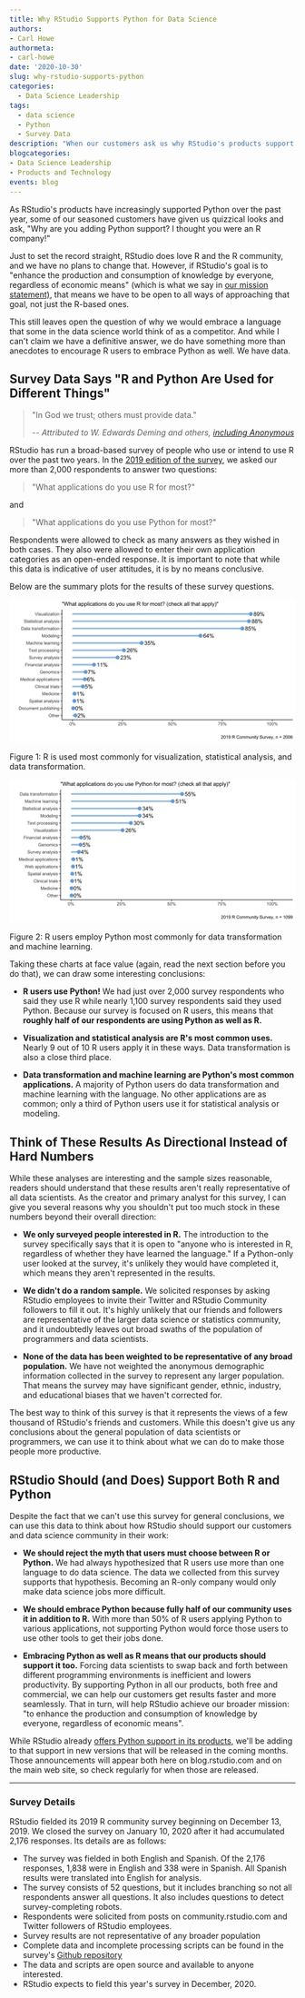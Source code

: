 ```yaml
---
title: Why RStudio Supports Python for Data Science
authors: 
- Carl Howe
authormeta:
- carl-howe
date: '2020-10-30'
slug: why-rstudio-supports-python
categories:
  - Data Science Leadership
tags:
  - data science
  - Python
  - Survey Data
description: "When our customers ask us why RStudio's products support Python as well, we have a simple answer: It's because our data shows that our customers use R and Python for different tasks"
blogcategories:
- Data Science Leadership
- Products and Technology
events: blog
---
```


As RStudio's products have increasingly supported Python over the past year, some of our seasoned customers have given us quizzical looks and ask, "Why are you adding Python support? I thought you were an R company!"

Just to set the record straight, RStudio does love R and the R community, and we have no plans to change that. However, if RStudio's goal is to "enhance the production and consumption of knowledge by everyone, regardless of economic means" (which is what we say in [our mission statement)](https://rstudio.com/about/), that means we have to be open to all ways of approaching that goal, not just the R-based ones.

This still leaves open the question of why we would embrace a language that some in the data science world think of as a competitor. And while I can't claim we have a definitive answer, we do have something more than anecdotes to encourage R users to embrace Python as well. We have data.

## Survey Data Says "R and Python Are Used for Different Things"

> "In God we trust; others must provide data."
>
> <i> -- Attributed to W. Edwards Deming and others, <a href="https://quoteinvestigator.com/2017/12/29/god-data/" target="_blank" rel="noopener noreferrer"> including Anonymous</a></i>

RStudio has run a broad-based survey of people who use or intend to use R over the past two years. In the <a href="https://community.rstudio.com/t/help-us-better-understand-the-r-community-by-completing-the-2nd-annual-r-community-survey/47242" target="_blank" rel="noopener noreferrer">2019 edition of the survey</a>, we asked our more than 2,000 respondents to answer two questions:

> "What applications do you use R for most?"

and

> "What applications do you use Python for most?"

Respondents were allowed to check as many answers as they wished in both cases. They also were allowed to enter their own application categories as an open-ended response. It is important to note that while this data is indicative of user attitudes, it is by no means conclusive.

Below are the summary plots for the results of these survey questions.

![Summary bar chart showing that R is used most commonly for visualization, statistical analysis, and data transformation](thumbnail.jpg)
<caption>
Figure 1: R is used most commonly for visualization, statistical analysis, and data transformation.
</caption>

![Summary bar chart showing that R users employ Python most commonly for data transformation and machine learning.](python.jpg)
<caption>Figure 2: R users employ Python most commonly for data transformation and machine learning.
</caption>

Taking these charts at face value (again, read the next section before you do that), we can draw some interesting conclusions:

-   **R users use Python!** We had just over 2,000 survey respondents who said they use R while nearly 1,100 survey respondents said they used Python. Because our survey is focused on R users, this means that **roughly half of our respondents are using Python as well as R.**

-   **Visualization and statistical analysis are R's most common uses.** Nearly 9 out of 10 R users apply it in these ways. Data transformation is also a close third place.

-   **Data transformation and machine learning are Python's most common applications.** A majority of Python users do data transformation and machine learning with the language. No other applications are as common; only a third of Python users use it for statistical analysis or modeling.

## Think of These Results As Directional Instead of Hard Numbers

While these analyses are interesting and the sample sizes reasonable, readers should understand that these results aren't really representative of all data scientists. As the creator and primary analyst for this survey, I can give you several reasons why you shouldn't put too much stock in these numbers beyond their overall direction:

-   **We only surveyed people interested in R.** The introduction to the survey specifically says that it is open to "anyone who is interested in R, regardless of whether they have learned the language." If a Python-only user looked at the survey, it's unlikely they would have completed it, which means they aren't represented in the results.

-   **We didn't do a random sample.** We solicited responses by asking RStudio employees to invite their Twitter and RStudio Community followers to fill it out. It's highly unlikely that our friends and followers are representative of the larger data science or statistics community, and it undoubtedly leaves out broad swaths of the population of programmers and data scientists.

-   **None of the data has been weighted to be representative of any broad population.** We have not weighted the anonymous demographic information collected in the survey to represent any larger population. That means the survey may have significant gender, ethnic, industry, and educational biases that we haven't corrected for.

The best way to think of this survey is that it represents the views of a few thousand of RStudio's friends and customers. While this doesn't give us any conclusions about the general population of data scientists or programmers, we can use it to think about what we can do to make those people more productive.

## RStudio Should (and Does) Support Both R and Python

Despite the fact that we can't use this survey for general conclusions, we can use this data to think about how RStudio should support our customers and data science community in their work:

-   **We should reject the myth that users must choose between R or Python.** We had always hypothesized that R users use more than one language to do data science. The data we collected from this survey supports that hypothesis. Becoming an R-only company would only make data science jobs more difficult.

-   **We should embrace Python because fully half of our community uses it in addition to R.** With more than 50% of R users applying Python to various applications, not supporting Python would force those users to use other tools to get their jobs done.

-   **Embracing Python as well as R means that our products should support it too.** Forcing data scientists to swap back and forth between different programming environments is inefficient and lowers productivity. By supporting Python in all our products, both free and commercial, we can help our customers get results faster and more seamlessly. That in turn, will help RStudio achieve our broader mission: "to enhance the production and consumption of knowledge by everyone, regardless of economic means".

While RStudio already <a href="https://rstudio.com/solutions/r-and-python/" target="_blank" rel="noopener noreferrer">offers Python support in its products</a>, we'll be adding to that support in new versions that will be released in the coming months. Those announcements will appear both here on blog.rstudio.com and on the main web site, so check regularly for when those are released.

<hr>

### Survey Details

RStudio fielded its 2019 R community survey beginning on December 13, 2019. We closed the survey on January 10, 2020 after it had accumulated 2,176 responses. Its details are as follows:

- The survey was fielded in both English and Spanish. Of the 2,176 responses, 1,838 were in English and 338 were in Spanish. All Spanish results were translated into English for analysis.
- The survey consists of 52 questions, but it includes branching so not all respondents answer all questions. It also includes questions to detect survey-completing robots.
- Respondents were solicited from posts on community.rstudio.com and Twitter followers of RStudio employees.
- Survey results are not representative of any broader population
- Complete data and incomplete processing scripts can be found in the survey's <a href="https://github.com/rstudio/learning-r-survey" target="_blank" rel="noopener noreferrer">Github repository</a>
- The data and scripts are open source and available to anyone interested.
- RStudio expects to field this year's survey in December, 2020.



